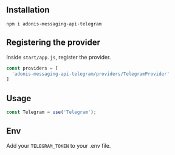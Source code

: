 ## Installation
`npm i adonis-messaging-api-telegram`

## Registering the provider
Inside `start/app.js`, register the provider.
```js
const providers = [
  'adonis-messaging-api-telegram/providers/TelegramProvider'
]
```

## Usage
```js
const Telegram = use('Telegram');
```

## Env
Add your `TELEGRAM_TOKEN` to your .env file.

